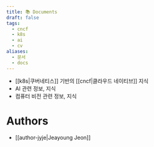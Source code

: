 ```yaml
---
title: 📚 Documents
draft: false
tags:
  - cncf
  - k8s
  - ai
  - cv
aliases:
  - 문서
  - docs
---
```


- [[k8s|쿠버네티스]] 기반의 [[cncf|클라우드 네이티브]] 지식
- AI 관련 정보, 지식
- 컴퓨터 비전 관련 정보, 지식


# Authors
- [[author-jyje|Jeayoung Jeon]]
